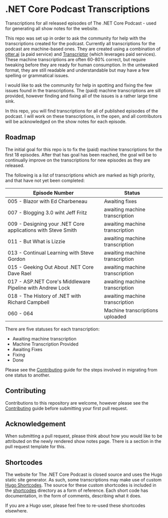 # .NET Core Podcast Transcriptions

Transcriptions for all released episodes of The .NET Core Podcast - used for generating all show notes for the website.

This repo was set up in order to ask the community for help with the transcriptions created for the podcast. Currently all transcriptions for the podcast are machine-based ones. They are created using a combination of [otter.ai](https://otter.ai) (a paid service) and [Transcriptor](https://pypi.org/project/transcriptor/) (which leverages paid services). These machine transcriptions are often 60-80% correct, but require tweaking before they are ready for human consumption. In the untweaked format, they are still readable and understandable but may have a few spelling or grammatical issues.

I would like to ask the community for help in spotting and fixing the few issues found in the transcriptions. The (paid) machine transcriptions are sill provided, however finding and fixing all of the issues is a rather large time sink.

In this repo, you will find transcriptions for all of published episodes of the podcast. I will work on these transcriptions, in the open, and all contributors will be acknowledged on the show notes for each episode.

## Roadmap

The initial goal for this repo is to fix the (paid) machine transcriptions for the first 18 episodes. After that has goal has been reached, the goal will be to continually improve on the transcriptions for new episodes as they are released.

The following is a list of transcriptions which are marked as high priority, and that have not yet been completed:

| Episode Number | Status |
|---|---|
| 005 - Blazor with Ed Charbeneau | Awaiting fixes |
| 007 - Blogging 3.0 wiht Jeff Fritz | awaiting machine transcription |
| 009 - Designing your .NET Core applications with Steve Smith | awaiting machine transcription |
| 011 - But What is Lizzie | awaiting machine transcription |
| 013 - Continual Learning with Steve Gordon | awaiting machine transcription |
| 015 - Geeking Out About .NET Core Dave Rael | awaiting machine transcription |
| 017 - ASP.NET Core's Middleware Pipeline with Andrew Lock | awaiting machine transcription |
| 018 - The History of .NET with Richard Campbell | awaiting machine transcription |
| 060 - 064 | Machine transcriptions uploaded |

There are five statuses for each transcription:

- Awaiting machine transcription
- Machine Transcription Provided
- Awaiting Fixes
- Fixing
- Done

Please see the [Contributing](./github/contributing) guide for the steps involved in migrating from one status to another.

## Contributing

Contributions to this repository are welcome, however please see the [Contributing](./github/contributing) guide before submitting your first pull request.

## Acknowledgement

When submitting a pull request, please think about how you would like to be attributed on the newly rendered show notes page. There is a section in the pull request template for this.

## Shortcodes

The website for The .NET Core Podcast is closed source and uses the Hugo static site generator. As such, some transcriptions may make use of custom [Hugo Shortcodes](https://gohugo.io/content-management/shortcodes/). The source for these custom shortcodes is included in the [shortcodes](/shortcodes) directory as a form of reference. Each short code has documentation, in the form of comments, describing what it does.

If you are a Hugo user, please feel free to re-used these shortcodes elsewhere.
